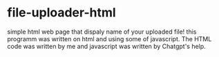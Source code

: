 # file-uploader-html
simple html web page that dispaly name of your uploaded file!
this programm was written on html and using some of javascript.
The HTML code was written by me and javascript was written by Chatgpt's help.
